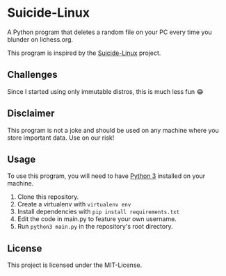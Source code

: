 # Suicide-Linux

A Python program that deletes a random file on your PC every time you blunder on lichess.org.

This program is inspired by the [Suicide-Linux](https://github.com/tiagoad/suicide-linux) project.

## Challenges

Since I started using only immutable distros, this is much less fun 😂

## Disclaimer

This program is not a joke and should be used on any machine where you store important data. Use on our risk!

## Usage

To use this program, you will need to have [Python 3](https://www.python.org/) installed on your machine.

1. Clone this repository.
2. Create a virtualenv with `virtualenv env`
3. Install dependencies with `pip install requirements.txt`
4. Edit the code in main.py to feature your own username.
2. Run `python3 main.py` in the repository's root directory.

## License

This project is licensed under the MIT-License.
